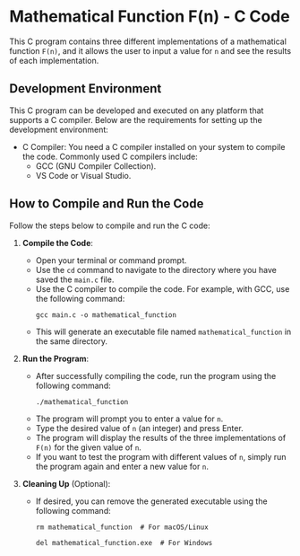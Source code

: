 # Mathematical Function F(n) - C Code

This C program contains three different implementations of a mathematical function `F(n)`, and it allows the user to input a value for `n` and see the results of each implementation.

## Development Environment

This C program can be developed and executed on any platform that supports a C compiler. Below are the requirements for setting up the development environment:

- C Compiler: You need a C compiler installed on your system to compile the code. Commonly used C compilers include:
  - GCC (GNU Compiler Collection).
  - VS Code or Visual Studio.


## How to Compile and Run the Code

Follow the steps below to compile and run the C code:
1. **Compile the Code**:
   - Open your terminal or command prompt.
   - Use the `cd` command to navigate to the directory where you have saved the `main.c` file.
   - Use the C compiler to compile the code. For example, with GCC, use the following command:
     ```
     gcc main.c -o mathematical_function
     ```
   - This will generate an executable file named `mathematical_function` in the same directory.
2. **Run the Program**:
   - After successfully compiling the code, run the program using the following command:
     ```
     ./mathematical_function
     ```
   - The program will prompt you to enter a value for `n`.
   - Type the desired value of `n` (an integer) and press Enter.
   - The program will display the results of the three implementations of `F(n)` for the given value of `n`.
   - If you want to test the program with different values of `n`, simply run the program again and enter a new value for `n`.

8. **Cleaning Up** (Optional):
   - If desired, you can remove the generated executable using the following command:
     ```
     rm mathematical_function  # For macOS/Linux
     ```
     ```
     del mathematical_function.exe  # For Windows
     ```

